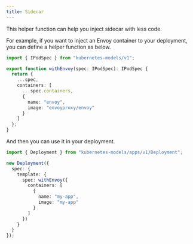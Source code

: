 ```yaml
---
title: Sidecar
---
```


This helper function can help you inject sidecar with less code.

For example, if you want to inject an Envoy container to your deployment, you can define a helper function as below.

```ts ts2js
import { IPodSpec } from "kubernetes-models/v1";

export function withEnvoy(spec: IPodSpec): IPodSpec {
  return {
    ...spec,
    containers: [
      ...spec.containers,
      {
        name: "envoy",
        image: "envoyproxy/envoy"
      }
    ]
  };
}
```

And then you can use it in your deployment.

```ts ts2js
import { Deployment } from "kubernetes-models/apps/v1/Deployment";

new Deployment({
  spec: {
    template: {
      spec: withEnvoy({
        containers: [
          {
            name: "my-app",
            image: "my-app"
          }
        ]
      })
    }
  }
});
```
